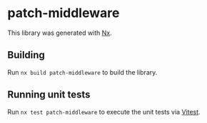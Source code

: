 # patch-middleware

This library was generated with [Nx](https://nx.dev).

## Building

Run `nx build patch-middleware` to build the library.

## Running unit tests

Run `nx test patch-middleware` to execute the unit tests via [Vitest](https://vitest.dev/).
